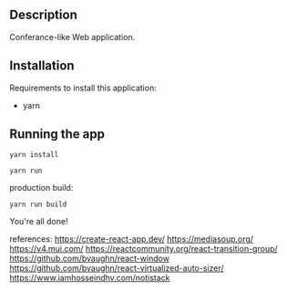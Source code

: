 ## Description

Conferance-like Web application.

## Installation

Requirements to install this application:

- yarn

## Running the app

`yarn install`

`yarn run`

production build:

`yarn run build`

You're all done!

references:
https://create-react-app.dev/
https://mediasoup.org/
https://v4.mui.com/
https://reactcommunity.org/react-transition-group/
https://github.com/bvaughn/react-window
https://github.com/bvaughn/react-virtualized-auto-sizer/
https://www.iamhosseindhv.com/notistack

